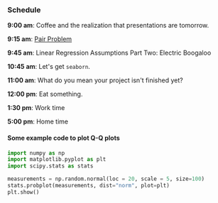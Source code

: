 ### Schedule

**9:00 am**: Coffee and the realization that presentations are tomorrow.

**9:15 am**: [Pair Problem](pair.md)

**9:45 am**: Linear Regression Assumptions Part Two: Electric Boogaloo

**10:45 am**: Let's get `seaborn`.

**11:00 am**: What do you mean your project isn't finished yet?

**12:00 pm**: Eat something.

**1:30 pm**: Work time

**5:00 pm**: Home time


#### Some example code to plot Q-Q plots

```Python
import numpy as np
import matplotlib.pyplot as plt
import scipy.stats as stats

measurements = np.random.normal(loc = 20, scale = 5, size=100)
stats.probplot(measurements, dist="norm", plot=plt)
plt.show()
```
